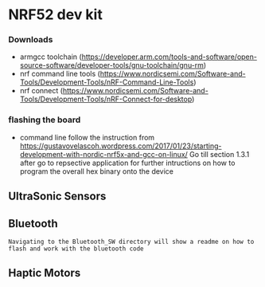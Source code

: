 # NRF52 dev kit 
### Downloads 
- armgcc toolchain (https://developer.arm.com/tools-and-software/open-source-software/developer-tools/gnu-toolchain/gnu-rm)
- nrf command line tools (https://www.nordicsemi.com/Software-and-Tools/Development-Tools/nRF-Command-Line-Tools)
- nrf connect (https://www.nordicsemi.com/Software-and-Tools/Development-Tools/nRF-Connect-for-desktop)

### flashing the board
- command line 
    follow the instruction from  https://gustavovelascoh.wordpress.com/2017/01/23/starting-development-with-nordic-nrf5x-and-gcc-on-linux/
    Go till section 1.3.1 after go to repsective application for further intructions on how to program the overall hex binary onto the device
## UltraSonic Sensors

## Bluetooth
    Navigating to the Bluetooth_SW directory will show a readme on how to flash and work with the bluetooth code

## Haptic Motors


